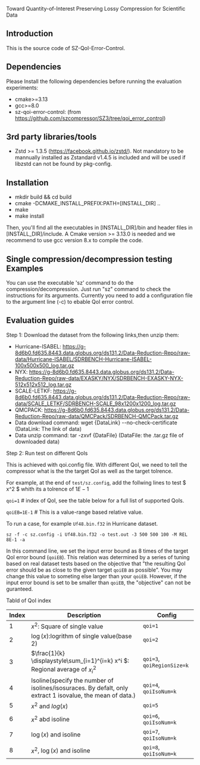 Toward Quantity-of-Interest Preserving Lossy Compression for Scientific Data
## Introduction

This is the source code of SZ-QoI-Error-Control. 
## Dependencies

Please Install the following dependencies before running the evaluation experiments:

* cmake>=3.13
* gcc>=8.0
* sz-qoi-error-control: (from https://github.com/szcompressor/SZ3/tree/qoi_error_control)

## 3rd party libraries/tools

* Zstd >= 1.3.5 (https://facebook.github.io/zstd/). Not mandatory to be mannually installed as Zstandard v1.4.5 is included and will be used if libzstd can not be found by
  pkg-config.

## Installation

* mkdir build && cd build
* cmake -DCMAKE_INSTALL_PREFIX:PATH=[INSTALL_DIR] ..
* make
* make install

Then, you'll find all the executables in [INSTALL_DIR]/bin and header files in [INSTALL_DIR]/include. A Cmake version >= 3.13.0 is needed and we recommend to use gcc version 8.x to compile the code. 

## Single compression/decompression testing Examples

You can use the executable 'sz' command to do the compression/decompression. Just run "sz" command to check the instructions for its arguments.
Currently you need to add a configuration file to the argument line (-c) to ebable QoI error control. 

## Evaluation guides

Step 1: Download the dataset from the following links,then unzip them:

* Hurricane-ISABEL: https://g-8d6b0.fd635.8443.data.globus.org/ds131.2/Data-Reduction-Repo/raw-data/Hurricane-ISABEL/SDRBENCH-Hurricane-ISABEL-100x500x500_log.tar.gz
* NYX: https://g-8d6b0.fd635.8443.data.globus.org/ds131.2/Data-Reduction-Repo/raw-data/EXASKY/NYX/SDRBENCH-EXASKY-NYX-512x512x512_log.tar.gz
* SCALE-LETKF: https://g-8d6b0.fd635.8443.data.globus.org/ds131.2/Data-Reduction-Repo/raw-data/SCALE_LETKF/SDRBENCH-SCALE_98x1200x1200_log.tar.gz
* QMCPACK: https://g-8d6b0.fd635.8443.data.globus.org/ds131.2/Data-Reduction-Repo/raw-data/QMCPack/SDRBENCH-QMCPack.tar.gz
* Data download command: wget {DataLink} --no-check-certificate (DataLink: The link of data)
* Data unzip command: tar -zxvf {DataFile} (DataFile: the .tar.gz file of downloaded data)

Step 2: Run test on different QoIs

This is achieved with qoi.config file. With different QoI, we need to tell the compressor what is the the target QoI as well as the target tolrence. 

For example, at the end of `test/sz.config`, add the follwing lines to test $ x^2 $ whith its a tolrence of $1E-1$

`qoi=1` # index of QoI, see the table below for a full list of supported QoIs. 

`qoiEB=1E-1`  # This is a value-range based relative value.

To run a case, for example `Uf48.bin.f32` in Hurricane dataset.


`sz -f -c sz.config -i Uf48.bin.f32 -o test.out -3 500 500 100 -M REL 8E-1 -a`

In this command line, we set the input error bound as 8 times of the target QoI error bound (`qoiEB`). This relation was determined by a series of tuning based on real dataset tests based on the objective that "the resulting QoI error should be as close to the given target `qoiEB` as possible". You may change this value to someting else larger than your `qoiEB`. However, if the input error bound is set to be smaller than `qoiEB`, the "objective" can not be guranteed. 



Tabld of QoI index 

| Index | Description | Config |
| --- | ---- |----| 
| 1 | $x^2$: Square of single value | `qoi=1` |
| 2 | $\log(x)$:logrithm of single value(base 2) | `qoi=2`
| 3 | $\frac{1}{k} \displaystyle\sum_{i=1}^{i=k} x^i $: Regional average of $x_i^2$| `qoi=3`, `qoiRegionSize=k`|
| 4 | Isoline(specify the number of isolines/isosuraces. By defalt, only extract $1$ isovalue, the mean of data.)| `qoi=4`, `qoiIsoNum=k`|
| 5 | $x^2$ and $log(x)$ | `qoi=5`|
| 6 | $x^2$ abd isoline | `qoi=6`, `qoiIsoNum=k`|
| 7 | $\log(x)$ and isoline | `qoi=7`, `qoiIsoNum=k`|
| 8 | $x^2$, $\log(x)$ and isoline | `qoi=8`, `qoiIsoNum=k`|



